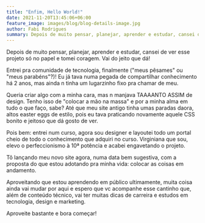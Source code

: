 ```yaml
---
title: "Enfim, Hello World!"
date: 2021-11-20T13:45:06+06:00
feature_image: images/blog/blog-details-image.jpg
author: Fabi Rodrigues
summary: Depois de muito pensar, planejar, aprender e estudar, cansei de ver esse projeto só no papel e tomei coragem. Vai do jeito que dá!
---
```


Depois de muito pensar, planejar, aprender e estudar, cansei de ver esse projeto só no papel e tomei coragem. Vai do jeito que dá!

Entrei pra comunidade de tecnologia, finalmente ("meus pêsames" ou "meus parabéns"?)! Eu já tava numa pegada de compartilhar conhecimento há 2 anos, mas ainda n tinha um lugarzinho fixo pra chamar de meu.

Queria criar algo com a minha cara, mas n manjava TAAAANTO ASSIM de design. Tenho isso de "colocar a mão na massa" e por a minha alma em tudo o que faço, sabe? Até que meu site antigo tinha umas paradas daora, altos easter eggs de estilo, pois eu tava praticando novamente aquele CSS bonito e jeitoso que dá gosto de ver.

Pois bem: entrei num curso, agora sou designer e layoutei todo um portal cheio de todo o conhecimento que adquiri no curso. Virginiana que sou, elevo o perfeccionismo à 10ª potência e acabei engavetando o projeto.

Tô lançando meu novo site agora, numa data bem sugestiva, com a proposta do que estou adotando pra minha vida: colocar as coisas em andamento.

Aproveitando que estou aprendendo em público ultimamente, muita coisa ainda vai mudar por aqui e espero que vc acompanhe esse cantinho que, além de conteúdo técnico, vai ter muitas dicas de carreira e estudos em tecnologia, design e marketing.

Aproveite bastante e bora começar!